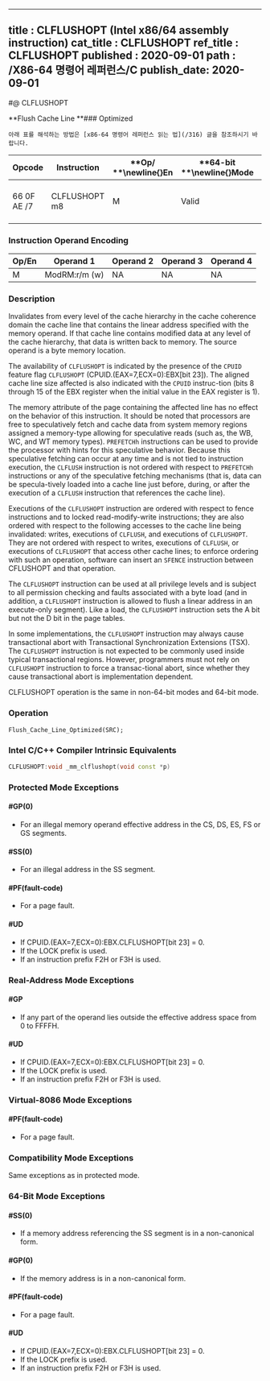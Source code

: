 ----------------------------
title : CLFLUSHOPT (Intel x86/64 assembly instruction)
cat_title : CLFLUSHOPT
ref_title : CLFLUSHOPT
published : 2020-09-01
path : /X86-64 명령어 레퍼런스/C
publish_date: 2020-09-01
----------------------------


#@ CLFLUSHOPT

**Flush Cache Line **### Optimized


```lec-info
아래 표를 해석하는 방법은 [x86-64 명령어 레퍼런스 읽는 법](/316) 글을 참조하시기 바랍니다.
```

|**Opcode**|**Instruction**|**Op/ **\newline{}**En**|**64-bit **\newline{}**Mode**|**Compat/**\newline{}**Leg Mode**|**Description**|
|----------|---------------|------------------------|-----------------------------|---------------------------------|---------------|
|66 0F AE /7|CLFLUSHOPT m8|M|Valid|Valid|Flushes cache line containing m8.|
### Instruction Operand Encoding


|Op/En|Operand 1|Operand 2|Operand 3|Operand 4|
|-----|---------|---------|---------|---------|
|M|ModRM:r/m (w)|NA|NA|NA|
### Description


Invalidates from every level of the cache hierarchy in the cache coherence domain the cache line that contains the linear address specified with the memory operand. If that cache line contains modified data at any level of the cache hierarchy, that data is written back to memory. The source operand is a byte memory location.

The availability of `CLFLUSHOPT` is indicated by the presence of the `CPUID` feature flag `CLFLUSHOPT` (CPUID.(EAX=7,ECX=0):EBX[bit 23]). The aligned cache line size affected is also indicated with the `CPUID` instruc-tion (bits 8 through 15 of the EBX register when the initial value in the EAX register is 1).

The memory attribute of the page containing the affected line has no effect on the behavior of this instruction. It should be noted that processors are free to speculatively fetch and cache data from system memory regions assigned a memory-type allowing for speculative reads (such as, the WB, WC, and WT memory types). `PREFETCHh` instructions can be used to provide the processor with hints for this speculative behavior. Because this speculative fetching can occur at any time and is not tied to instruction execution, the `CLFLUSH` instruction is not ordered with respect to `PREFETCHh` instructions or any of the speculative fetching mechanisms (that is, data can be specula-tively loaded into a cache line just before, during, or after the execution of a `CLFLUSH` instruction that references the cache line).

Executions of the `CLFLUSHOPT` instruction are ordered with respect to fence instructions and to locked read-modify-write instructions; they are also ordered with respect to the following accesses to the cache line being invalidated: writes, executions of `CLFLUSH`, and executions of `CLFLUSHOPT`. They are not ordered with respect to writes, executions of `CLFLUSH`, or executions of `CLFLUSHOPT` that access other cache lines; to enforce ordering with such an operation, software can insert an `SFENCE` instruction between CFLUSHOPT and that operation.

The `CLFLUSHOPT` instruction can be used at all privilege levels and is subject to all permission checking and faults associated with a byte load (and in addition, a `CLFLUSHOPT` instruction is allowed to flush a linear address in an execute-only segment). Like a load, the `CLFLUSHOPT` instruction sets the A bit but not the D bit in the page tables.

In some implementations, the `CLFLUSHOPT` instruction may always cause transactional abort with Transactional Synchronization Extensions (TSX). The `CLFLUSHOPT` instruction is not expected to be commonly used inside typical transactional regions. However, programmers must not rely on `CLFLUSHOPT` instruction to force a transac-tional abort, since whether they cause transactional abort is implementation dependent.

CLFLUSHOPT operation is the same in non-64-bit modes and 64-bit mode.


### Operation

```info-verb
Flush_Cache_Line_Optimized(SRC);
```

### Intel C/C++ Compiler Intrinsic Equivalents

```cpp
CLFLUSHOPT:void _mm_clflushopt(void const *p)
```

### Protected Mode Exceptions

#### #GP(0)
* For an illegal memory operand effective address in the CS, DS, ES, FS or GS segments.

#### #SS(0)
* For an illegal address in the SS segment. 

#### #PF(fault-code)
* For a page fault.

#### #UD
* If CPUID.(EAX=7,ECX=0):EBX.CLFLUSHOPT[bit 23] = 0.
* If the LOCK prefix is used.
* If an instruction prefix F2H or F3H is used.

### Real-Address Mode Exceptions

#### #GP
* If any part of the operand lies outside the effective address space from 0 to FFFFH.

#### #UD
* If CPUID.(EAX=7,ECX=0):EBX.CLFLUSHOPT[bit 23] = 0.
* If the LOCK prefix is used.
* If an instruction prefix F2H or F3H is used.

### Virtual-8086 Mode Exceptions

#### #PF(fault-code)
* For a page fault.

### Compatibility Mode Exceptions



Same exceptions as in protected mode.


### 64-Bit Mode Exceptions

#### #SS(0)
* If a memory address referencing the SS segment is in a non-canonical form.

#### #GP(0)
* If the memory address is in a non-canonical form.

#### #PF(fault-code)
* For a page fault.

#### #UD
* If CPUID.(EAX=7,ECX=0):EBX.CLFLUSHOPT[bit 23] = 0.
* If the LOCK prefix is used.
* If an instruction prefix F2H or F3H is used.
